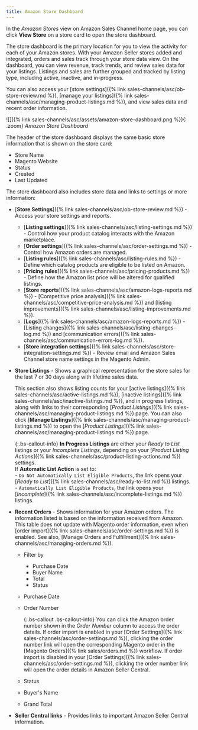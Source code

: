 ```yaml
---
title: Amazon Store Dashboard
---
```



In the _Amazon Stores_ view on Amazon Sales Channel home page, you can click **View Store** on a store card to open the store dashboard.

The store dashboard is the primary location for you to view the activity for each of your Amazon stores. With your Amazon Seller stores added and integrated, orders and sales track through your store data view. On the dashboard, you can view revenue, track trends, and review sales data for your listings. Listings and sales are further grouped and tracked by listing type, including active, inactive, and in-progress.

You can also access your [store settings]({% link sales-channels/asc/ob-store-review.md %}), [manage your listings]({% link sales-channels/asc/managing-product-listings.md %}), and view sales data and recent order information.

![]({% link sales-channels/asc/assets/amazon-store-dashboard.png %}){: .zoom}
_Amazon Store Dashboard_

The header of the store dashboard displays the same basic store information that is shown on the store card:

- Store Name
- Magento Website
- Status
- Created
- Last Updated

The store dashboard also includes store data and links to settings or more information:

- [**Store Settings**]({% link sales-channels/asc/ob-store-review.md %}) - Access your store settings and reports.

   - [**Listing settings**]({% link sales-channels/asc/listing-settings.md %}) - Control how your product catalog interacts with the Amazon marketplace.
   - [**Order settings**]({% link sales-channels/asc/order-settings.md %}) - Control how Amazon orders are managed.
   - [**Listing rules**]({% link sales-channels/asc/listing-rules.md %}) - Define which catalog products are eligible to be listed on Amazon.
   - [**Pricing rules**]({% link sales-channels/asc/pricing-products.md %}) - Define how the Amazon list price will be altered for qualified listings.
   - [**Store reports**]({% link sales-channels/asc/amazon-logs-reports.md %}) - [Competitive price analysis]({% link sales-channels/asc/competitive-price-analysis.md %}) and [listing improvements]({% link sales-channels/asc/listing-improvements.md %}).
   - [**Logs**]({% link sales-channels/asc/amazon-logs-reports.md %}) - [Listing changes]({% link sales-channels/asc/listing-changes-log.md %}) and [communication errors]({% link sales-channels/asc/communication-errors-log.md %}).
   - [**Store integration settings**]({% link sales-channels/asc/store-integration-settings.md %}) - Review email and Amazon Sales Channel store name settings in the Magento Admin.

- **Store Listings** - Shows a graphical representation for the store sales for the last 7 or 30 days along with lifetime sales data.

   This section also shows listing counts for your [active listings]({% link sales-channels/asc/active-listings.md %}), [inactive listings]({% link sales-channels/asc/inactive-listings.md %}), and in progress listings, along with links to their corresponding [_Product Listings_]({% link sales-channels/asc/managing-product-listings.md %}) page. You can also click [**Manage Listings**]({% link sales-channels/asc/managing-product-listings.md %}) to open the [_Product Listings_]({% link sales-channels/asc/managing-product-listings.md %}) page.

   {:.bs-callout-info}
   **In Progress Listings** are either your _Ready to List_ listings or your _Incomplete Listings_, depending on your [_Product Listing Actions_]({% link sales-channels/asc/product-listing-actions.md %}) settings.<br/>If **Automatic List Action** is set to:<br/>- `Do Not Automatically List Eligible Products`, the link opens your [_Ready to List_]({% link sales-channels/asc/ready-to-list.md %}) listings.<br/>- `Automatically List Eligible Products`, the link opens your [_Incomplete_]({% link sales-channels/asc/incomplete-listings.md %}) listings.

- **Recent Orders** - Shows information for your Amazon orders. The information listed is based on the information received from Amazon. This table does not update with Magento order information, even when [order import]({% link sales-channels/asc/order-settings.md %}) is enabled. See also, [Manage Orders and Fulfillment]({% link sales-channels/asc/managing-orders.md %}).

   - Filter by
      - Purchase Date
      - Buyer Name
      - Total
      - Status
   - Purchase Date
   - Order Number

      {:.bs-callout .bs-callout-info}
      You can click the Amazon order number shown in the _Order Number_ column to access the order details. If order import is enabled in your [Order Settings]({% link sales-channels/asc/order-settings.md %}), clicking the order number link will open the corresponding Magento order in the [Magento Orders]({% link sales/orders.md %}) workflow. If order import is disabled in your [Order Settings]({% link sales-channels/asc/order-settings.md %}), clicking the order number link will open the order details in Amazon Seller Central.

   - Status
   - Buyer's Name
   - Grand Total

- **Seller Central links** - Provides links to important Amazon Seller Central information.
